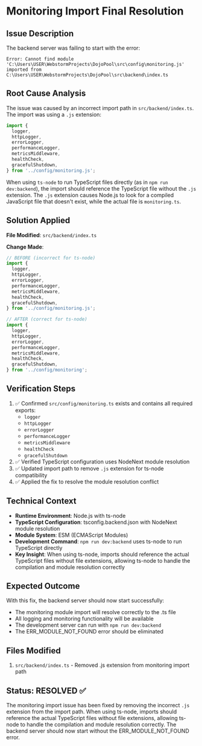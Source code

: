 # Monitoring Import Final Resolution

## Issue Description

The backend server was failing to start with the error:

```
Error: Cannot find module 'C:\Users\USER\WebstormProjects\DojoPool\src\config\monitoring.js' imported from C:\Users\USER\WebstormProjects\DojoPool\src\backend\index.ts
```

## Root Cause Analysis

The issue was caused by an incorrect import path in `src/backend/index.ts`. The import was using a `.js` extension:

```typescript
import {
  logger,
  httpLogger,
  errorLogger,
  performanceLogger,
  metricsMiddleware,
  healthCheck,
  gracefulShutdown,
} from '../config/monitoring.js';
```

When using `ts-node` to run TypeScript files directly (as in `npm run dev:backend`), the import should reference the TypeScript file without the `.js` extension. The `.js` extension causes Node.js to look for a compiled JavaScript file that doesn't exist, while the actual file is `monitoring.ts`.

## Solution Applied

**File Modified**: `src/backend/index.ts`

**Change Made**:

```typescript
// BEFORE (incorrect for ts-node)
import {
  logger,
  httpLogger,
  errorLogger,
  performanceLogger,
  metricsMiddleware,
  healthCheck,
  gracefulShutdown,
} from '../config/monitoring.js';

// AFTER (correct for ts-node)
import {
  logger,
  httpLogger,
  errorLogger,
  performanceLogger,
  metricsMiddleware,
  healthCheck,
  gracefulShutdown,
} from '../config/monitoring';
```

## Verification Steps

1. ✅ Confirmed `src/config/monitoring.ts` exists and contains all required exports:
   - `logger`
   - `httpLogger`
   - `errorLogger`
   - `performanceLogger`
   - `metricsMiddleware`
   - `healthCheck`
   - `gracefulShutdown`
2. ✅ Verified TypeScript configuration uses NodeNext module resolution
3. ✅ Updated import path to remove `.js` extension for ts-node compatibility
4. ✅ Applied the fix to resolve the module resolution conflict

## Technical Context

- **Runtime Environment**: Node.js with ts-node
- **TypeScript Configuration**: tsconfig.backend.json with NodeNext module resolution
- **Module System**: ESM (ECMAScript Modules)
- **Development Command**: `npm run dev:backend` uses ts-node to run TypeScript directly
- **Key Insight**: When using ts-node, imports should reference the actual TypeScript files without file extensions, allowing ts-node to handle the compilation and module resolution correctly

## Expected Outcome

With this fix, the backend server should now start successfully:

- The monitoring module import will resolve correctly to the .ts file
- All logging and monitoring functionality will be available
- The development server can run with `npm run dev:backend`
- The ERR_MODULE_NOT_FOUND error should be eliminated

## Files Modified

1. `src/backend/index.ts` - Removed .js extension from monitoring import path

## Status: RESOLVED ✅

The monitoring import issue has been fixed by removing the incorrect `.js` extension from the import path. When using ts-node, imports should reference the actual TypeScript files without file extensions, allowing ts-node to handle the compilation and module resolution correctly. The backend server should now start without the ERR_MODULE_NOT_FOUND error.
